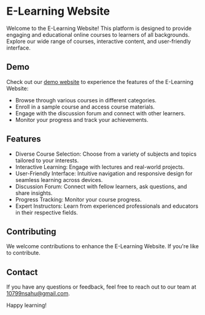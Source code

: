 # E-Learning Website

Welcome to the E-Learning Website! This platform is designed to provide engaging and educational online courses to learners of all backgrounds. Explore our wide range of courses, interactive content, and user-friendly interface.

## Demo

Check out our [demo website](https://your-demo-link.com) to experience the features of the E-Learning Website:

- Browse through various courses in different categories.
- Enroll in a sample course and access course materials.
- Engage with the discussion forum and connect with other learners.
- Monitor your progress and track your achievements.

## Features

- Diverse Course Selection: Choose from a variety of subjects and topics tailored to your interests.
- Interactive Learning: Engage with lectures and real-world projects.
- User-Friendly Interface: Intuitive navigation and responsive design for seamless learning across devices.
- Discussion Forum: Connect with fellow learners, ask questions, and share insights.
- Progress Tracking: Monitor your course progress.
- Expert Instructors: Learn from experienced professionals and educators in their respective fields.

## Contributing

We welcome contributions to enhance the E-Learning Website. If you're like to contribute.

## Contact

If you have any questions or feedback, feel free to reach out to our team at 10799nsahu@gmail.com.

Happy learning!
